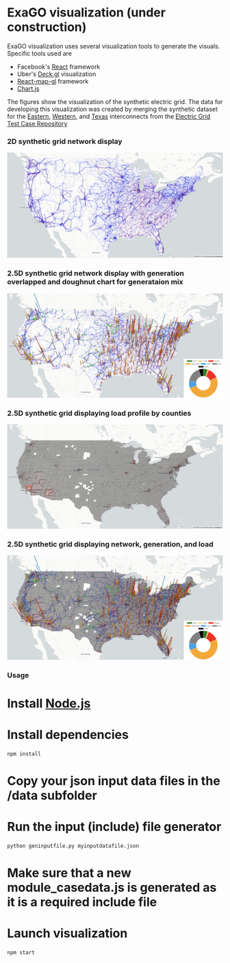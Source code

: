 # ExaGO visualization (under construction)
ExaGO visualization uses several visualization tools to generate the visuals. Specific tools used are
- Facebook's [React](https://reactjs.org/) framework
- Uber's [Deck.gl](https://deck.gl/docs) visualization
- [React-map-gl](https://visgl.github.io/react-map-gl/) framework
- [Chart.js](https://www.chartjs.org/)

The figures show the visualization of the synthetic electric grid. The data for developing this visualization was created by merging the synthetic dataset for the [Eastern](https://electricgrids.engr.tamu.edu/electric-grid-test-cases/activsg70k/), [Western](https://electricgrids.engr.tamu.edu/electric-grid-test-cases/activsg10k/), and [Texas](https://electricgrids.engr.tamu.edu/electric-grid-test-cases/activsg2000/) interconnects from the [Electric Grid Test Case Repository](https://electricgrids.engr.tamu.edu/)
### 2D synthetic grid network display
![](images/network_us.png)

### 2.5D synthetic grid network display with generation overlapped and doughnut chart for generataion mix
![](images/network_gen_us.png)

### 2.5D synthetic grid displaying load profile by counties
![](images/network_load_us.png)

### 2.5D synthetic grid displaying network, generation, and load
![](images/network_gen_load_us.png)

### Usage
# Install [Node.js](https://nodejs.org/en/)

# Install dependencies
```
npm install
```
# Copy your json input data files in the /data subfolder

# Run the input (include) file generator 
```
python geninputfile.py myinputdatafile.json
```

# Make sure that a new module_casedata.js is generated as it is a required include file

# Launch visualization
```
npm start
```